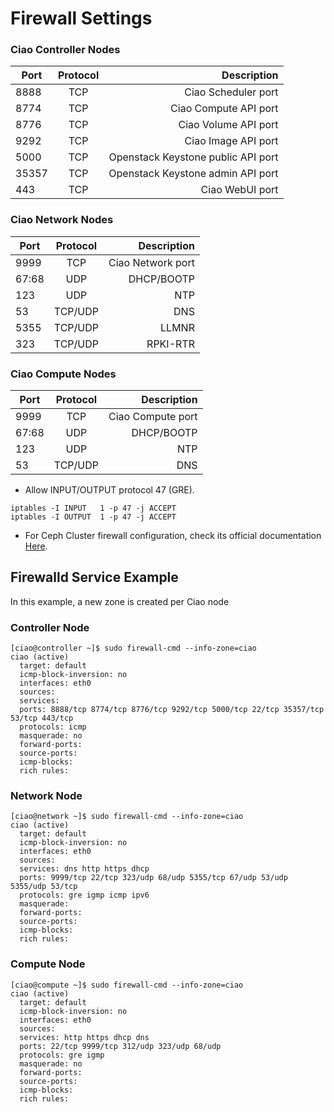 Firewall Settings
=================

### Ciao Controller Nodes

| Port          | Protocol      | Description  |
| ------------- |:-------------:| -----:       |
| 8888          | TCP           | Ciao Scheduler port |
| 8774          | TCP           | Ciao Compute API port |
| 8776          | TCP           | Ciao Volume API port |
| 9292          | TCP           | Ciao Image API port  |
| 5000          | TCP           | Openstack Keystone public API port |
| 35357         | TCP           | Openstack Keystone admin API port  |
| 443           | TCP           | Ciao WebUI port |

### Ciao Network Nodes

| Port          | Protocol      | Description  |
| ------------- |:-------------:| -----:       |
| 9999          | TCP           | Ciao Network port |
| 67:68         | UDP           | DHCP/BOOTP |
| 123           | UDP           | NTP |
| 53            | TCP/UDP       | DNS |
| 5355          | TCP/UDP       | LLMNR |
| 323           | TCP/UDP       | RPKI-RTR |

### Ciao Compute Nodes

| Port          | Protocol      | Description  |
| ------------- |:-------------:| -----:       |
| 9999          | TCP           | Ciao Compute port |
| 67:68         | UDP           | DHCP/BOOTP |
| 123           | UDP           | NTP |
| 53            | TCP/UDP       | DNS |

* Allow INPUT/OUTPUT protocol 47 (GRE).
```
iptables -I INPUT   1 -p 47 -j ACCEPT
iptables -I OUTPUT  1 -p 47 -j ACCEPT
```

* For Ceph Cluster firewall configuration, check its official documentation [Here](http://docs.ceph.com/docs/giant/rados/configuration/network-config-ref/).

Firewalld Service Example
-------------------------
In this example, a new zone is created per Ciao node

### Controller Node

```
[ciao@controller ~]$ sudo firewall-cmd --info-zone=ciao
ciao (active)
  target: default
  icmp-block-inversion: no
  interfaces: eth0
  sources: 
  services: 
  ports: 8888/tcp 8774/tcp 8776/tcp 9292/tcp 5000/tcp 22/tcp 35357/tcp 53/tcp 443/tcp
  protocols: icmp
  masquerade: no
  forward-ports: 
  source-ports: 
  icmp-blocks: 
  rich rules:
```

### Network Node
```
[ciao@network ~]$ sudo firewall-cmd --info-zone=ciao
ciao (active)
  target: default
  icmp-block-inversion: no
  interfaces: eth0
  sources: 
  services: dns http https dhcp
  ports: 9999/tcp 22/tcp 323/udp 68/udp 5355/tcp 67/udp 53/udp 5355/udp 53/tcp
  protocols: gre igmp icmp ipv6
  masquerade:
  forward-ports: 
  source-ports: 
  icmp-blocks: 
  rich rules: 
```

### Compute Node
```
[ciao@compute ~]$ sudo firewall-cmd --info-zone=ciao
ciao (active)
  target: default
  icmp-block-inversion: no
  interfaces: eth0
  sources: 
  services: http https dhcp dns
  ports: 22/tcp 9999/tcp 312/udp 323/udp 68/udp
  protocols: gre igmp
  masquerade: no
  forward-ports: 
  source-ports: 
  icmp-blocks: 
  rich rules: 
```
